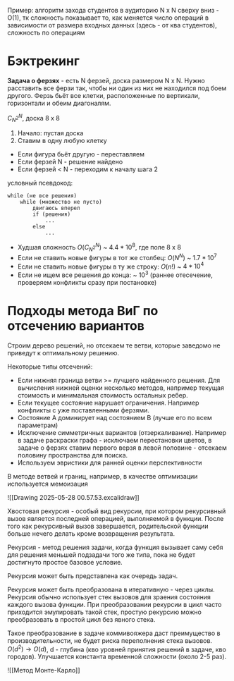 Пример: алгоритм захода студентов в аудиторию N x N сверху вниз - O(1), тк сложность показывает то, как меняется число операций в зависимости от размера входных данных (здесь - от ква студентов), сложность по операциям
# Бэктрекинг

**Задача о ферзях** - есть N ферзей, доска размером N x N. Нужно расставить все ферзи так, чтобы ни один из них не находился под боем другого. Ферзь бьёт все клетки, расположенные по вертикали, горизонтали и обеим диагоналям. 

$C_{{N^2}}^N$, доска 8 x 8

1. Начало: пустая доска
2. Ставим в одну любую клетку
 - Если фигура бьёт другую - переставляем
 - Если ферзей N - решение найдено
 - Если ферзей < N - переходим к началу шага 2

условный псевдокод: 
```
while (не все решения)
	while (множество не пусто)
		двигаюсь вперел 
		if (решения)
			...
		else
			...
```

- Худшая сложность $O(C_{N^2}^N)$ ~ $4.4*10^8$, где поле 8 x 8
- Если не ставить новые фигуры в тот же столбец: $O(N^N)$ ~ $1.7*10^7$
- Если не ставить новые фигуры в ту же строку: $O(n!)$ ~ $4*10^4$
- Если не ищем все решения до конца: ~ $10^3$ (раннее отесечение, проверяем конфликты сразу при постановке)

# Подходы метода ВиГ по отсечению вариантов

Строим дерево решений, но отсекаем те ветви, которые заведомо не приведут к оптимальному решению.

Некоторые типы отсечений:
- Если нижняя граница ветви >= лучшего найденного решения. Для вычисления нижней оценки несколько методов, например текущая стоимость и минимальная стоимость остальных ребер.
- Если текущее состояние нарушает ограничения. Например конфликты с уже поставленными ферзями.
- Состояние A доминирует над состоянием B (лучше его по всем параметрам)
- Исключение симметричных вариантов (отзеркаливание). Например в задаче раскраски графа - исключаем перестановки цветов, в задаче о ферзях ставим первого верзя в левой половине - отсекаем половину пространства для поиска. 
- Используем эвристики для ранней оценки перспективности

В методе ветвей и границ, например, в качестве оптимизации используется мемоизация

![[Drawing 2025-05-28 00.57.53.excalidraw]]

Хвостовая рекурсия - особый вид рекурсии, при котором рекурсивный вызов является последней операцией, выполняемой в функции. После того как рекурсивный вызов завершается, родительской функции больше нечего делать кроме возвращения результата.

Рекурсия - метод решения задачи, когда функция вызывает саму себя для решения меньшей подзадачи того же типа, пока не будет достигнуто простое базовое условие. 

Рекурсия может быть представлена как очередь задач. 

Рекурсия может быть преобразована в итеративную - через циклы. Рекурсия обычно использует стек вызовов для зраения состояния каждого вызова функции. При преобразовании рекурсии в цикл часто приходится эмулировать такой стек, простую рекурсию можно преобразовать в простой цикл без явного стека.

Такое преобразование в задаче коммивояжера даст преимущество в производительности, не будет риска переполнения стека вызовов.  $O(d^2)\to O(d)$, d - глубина (кво уровней принятия решений в задаче, кво городов). Улучшается константа временной сложности (около 2-5 раз).

![[Метод Монте-Карло]]